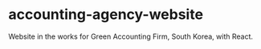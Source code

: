 # accounting-agency-website

Website in the works for Green Accounting Firm, South Korea, with React.
